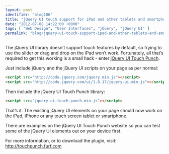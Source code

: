 ```yaml
---
layout: post
identifier: "blog106"
title: "jQuery UI touch support for iPad and other tablets and smartphones"
date: "2012-07-08 14:22:00 +0000"
tags: [ "Web Design", "User Interfaces", "jQuery", "jQuery UI" ]
permalink: "blog/jquery-ui-touch-support-ipad-and-other-tablets-and-smartphones"
---
```

The jQuery UI library doesn’t support touch features by default, so trying to use the slider or drag and drop on the iPad won’t work. Fortunately, all that’s required to get this working is a small hack - enter [jQuery UI Touch Punch](http://touchpunch.furf.com).

<!--more-->

Just include jQuery and the jQuery UI scripts on your page as per normal:

```html
<script src="http://code.jquery.com/jquery.min.js"></script>
<script src="http://code.jquery.com/ui/1.8.17/jquery-ui.min.js"></script>
```

Then include the jQuery UI Touch Punch library:

```html
<script src="jquery.ui.touch-punch.min.js"></script>
```

That’s it. The existing jQuery UI elements on your page should now work on the iPad, iPhone or any touch screen tablet or smartphone.

There are examples on the jQuery UI Touch Punch website so you can test some of the jQuery UI elements out on your device first.

For more information, or to download the plugin, visit: <http://touchpunch.furf.com>
